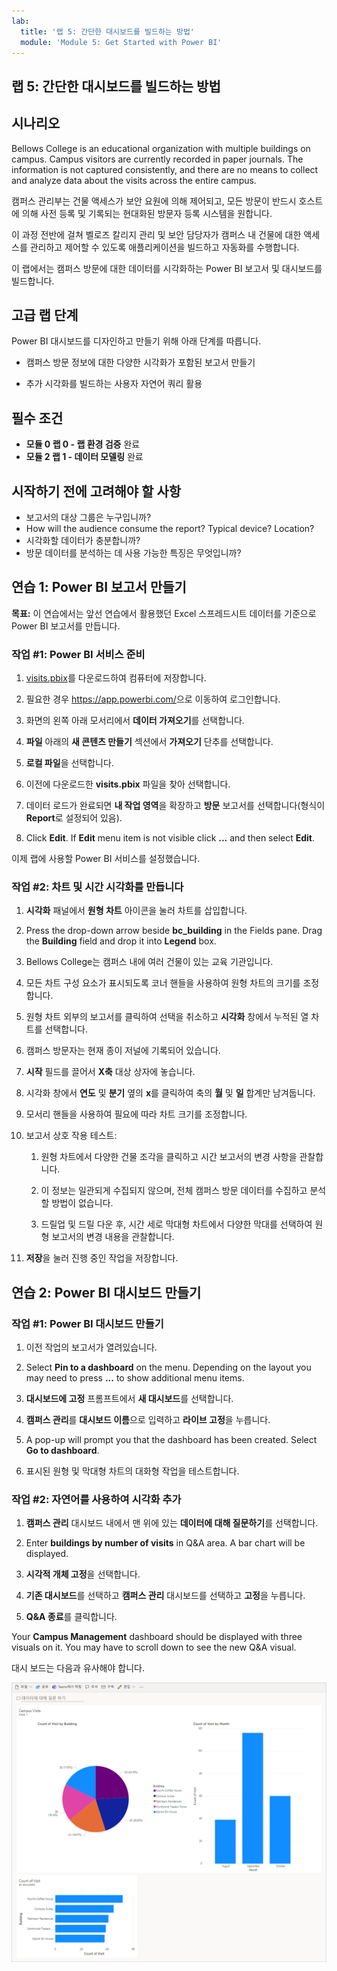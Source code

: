 ```yaml
---
lab:
  title: '랩 5: 간단한 대시보드를 빌드하는 방법'
  module: 'Module 5: Get Started with Power BI'
---
```


## <a name="lab-5-how-to-build-a-simple-dashboard"></a>랩 5: 간단한 대시보드를 빌드하는 방법

## <a name="scenario"></a>시나리오

Bellows College is an educational organization with multiple buildings on campus. Campus visitors are currently recorded in paper journals. The information is not captured consistently, and there are no means to collect and analyze data about the visits across the entire campus.

캠퍼스 관리부는 건물 액세스가 보안 요원에 의해 제어되고, 모든 방문이 반드시 호스트에 의해 사전 등록 및 기록되는 현대화된 방문자 등록 시스템을 원합니다.

이 과정 전반에 걸쳐 벨로즈 칼리지 관리 및 보안 담당자가 캠퍼스 내 건물에 대한 액세스를 관리하고 제어할 수 있도록 애플리케이션을 빌드하고 자동화를 수행합니다.

이 랩에서는 캠퍼스 방문에 대한 데이터를 시각화하는 Power BI 보고서 및 대시보드를 빌드합니다.

## <a name="high-level-lab-steps"></a>고급 랩 단계

Power BI 대시보드를 디자인하고 만들기 위해 아래 단계를 따릅니다.

-   캠퍼스 방문 정보에 대한 다양한 시각화가 포함된 보고서 만들기

-   추가 시각화를 빌드하는 사용자 자연어 쿼리 활용

## <a name="prerequisites"></a>필수 조건

- **모듈 0 랩 0 - 랩 환경 검증** 완료
- **모듈 2 랩 1 - 데이터 모델링** 완료

## <a name="things-to-consider-before-you-begin"></a>시작하기 전에 고려해야 할 사항

-   보고서의 대상 그룹은 누구입니까?
-   How will the audience consume the report? Typical device? Location?
-   시각화할 데이터가 충분합니까?
-   방문 데이터를 분석하는 데 사용 가능한 특징은 무엇입니까?

## <a name="exercise-1-create-power-bi-report"></a>연습 1: Power BI 보고서 만들기

**목표:** 이 연습에서는 앞선 연습에서 활용했던 Excel 스프레드시트 데이터를 기준으로 Power BI 보고서를 만듭니다.

### <a name="task-1-prepare-power-bi-service"></a>작업 \#1: Power BI 서비스 준비

1.  [visits.pbix](https://github.com/MicrosoftLearning/PL-900-Microsoft-Power-Platform-Fundamentals/raw/master/Allfiles/visits.pbix)를 다운로드하여 컴퓨터에 저장합니다.

2.  필요한 경우 <https://app.powerbi.com/>으로 이동하여 로그인합니다.

3.  화면의 왼쪽 아래 모서리에서 **데이터 가져오기**를 선택합니다.

4.  **파일** 아래의 **새 콘텐츠 만들기** 섹션에서 **가져오기** 단추를 선택합니다.

5.  **로컬 파일**을 선택합니다.

6.  이전에 다운로드한 **visits.pbix** 파일을 찾아 선택합니다.

7.  데이터 로드가 완료되면 **내 작업 영역**을 확장하고 **방문** 보고서를 선택합니다(형식이 **Report**로 설정되어 있음).

8.  Click <bpt id="p1">**</bpt>Edit<ept id="p1">**</ept>. If <bpt id="p1">**</bpt>Edit<ept id="p1">**</ept> menu item is not visible click <bpt id="p2">**</bpt>...<ept id="p2">**</ept> and then select <bpt id="p3">**</bpt>Edit<ept id="p3">**</ept>.

이제 랩에 사용할 Power BI 서비스를 설정했습니다.

### <a name="task-2-create-chart-and-time-visualizations"></a>작업 \#2: 차트 및 시간 시각화를 만듭니다

1.  **시각화** 패널에서 **원형 차트** 아이콘을 눌러 차트를 삽입합니다.

2.  Press the drop-down arrow beside <bpt id="p1">**</bpt>bc_building<ept id="p1">**</ept> in the Fields pane. Drag the <bpt id="p1">**</bpt>Building<ept id="p1">**</ept> field and drop it into <bpt id="p2">**</bpt>Legend<ept id="p2">**</ept> box.

3.  Bellows College는 캠퍼스 내에 여러 건물이 있는 교육 기관입니다.

4.  모든 차트 구성 요소가 표시되도록 코너 핸들을 사용하여 원형 차트의 크기를 조정합니다.

5.  원형 차트 외부의 보고서를 클릭하여 선택을 취소하고 **시각화** 창에서 누적된 열 차트를 선택합니다.

6.  캠퍼스 방문자는 현재 종이 저널에 기록되어 있습니다.

7.  **시작** 필드를 끌어서 **X축** 대상 상자에 놓습니다.

8.  시각화 창에서 **연도** 및 **분기** 옆의 **x**를 클릭하여 축의 **월** 및 **일** 합계만 남겨둡니다.

9.  모서리 핸들을 사용하여 필요에 따라 차트 크기를 조정합니다.

10. 보고서 상호 작용 테스트:

    1.  원형 차트에서 다양한 건물 조각을 클릭하고 시간 보고서의 변경 사항을 관찰합니다.

    2.  이 정보는 일관되게 수집되지 않으며, 전체 캠퍼스 방문 데이터를 수집하고 분석할 방법이 없습니다.

    3.  드릴업 및 드릴 다운 후, 시간 세로 막대형 차트에서 다양한 막대를 선택하여 원형 보고서의 변경 내용을 관찰합니다.

11. **저장**을 눌러 진행 중인 작업을 저장합니다.

## <a name="exercise-2-create-power-bi-dashboard"></a>연습 2: Power BI 대시보드 만들기

### <a name="task-1-create-power-bi-dashboard"></a>작업 \#1: Power BI 대시보드 만들기

1.  이전 작업의 보고서가 열려있습니다.

2.  Select <bpt id="p1">**</bpt>Pin to a dashboard<ept id="p1">**</ept> on the menu. Depending on the layout you may need to press <bpt id="p1">**</bpt>...<ept id="p1">**</ept> to show additional menu items.

3.  **대시보드에 고정** 프롬프트에서 **새 대시보드**를 선택합니다.

4.  **캠퍼스 관리**를 **대시보드 이름**으로 입력하고 **라이브 고정**을 누릅니다.

5.  A pop-up will prompt you that the dashboard has been created. Select <bpt id="p1">**</bpt>Go to dashboard<ept id="p1">**</ept>.

6.  표시된 원형 및 막대형 차트의 대화형 작업을 테스트합니다.

### <a name="task-2-add-visualizations-using-natural-language"></a>작업 \#2: 자연어를 사용하여 시각화 추가

1.  **캠퍼스 관리** 대시보드 내에서 맨 위에 있는 **데이터에 대해 질문하기**를 선택합니다.

2.  Enter <bpt id="p1">**</bpt>buildings by number of visits<ept id="p1">**</ept> in Q&amp;A area. A bar chart will be displayed.

3.  **시각적 개체 고정**을 선택합니다.

4.  **기존 대시보드**를 선택하고 **캠퍼스 관리** 대시보드를 선택하고 **고정**을 누릅니다.

5.  **Q&A 종료**를 클릭합니다.

Your <bpt id="p1">**</bpt>Campus Management<ept id="p1">**</ept> dashboard should be displayed with three visuals on it. You may have to scroll down to see the new Q&amp;A visual.

대시 보드는 다음과 유사해야 합니다.

![](media/5-powerbi-result.png)
